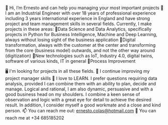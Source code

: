 👋 Hi, I’m Ernesto and can help you managing your most important projects 🎯
I am an Industrial Engineer with over 18 years of professional experience including 3 years international experience in England and have strong project and team management skills in several fields.
Currently, I make projects in these areas:
🔹Data Science and Data Analytics, specifically projects in Python for Business Intelligence, Machine and Deep Learning, always without losing sight of the business application
🔹Digital transformation, always with the customer at the center and transforming from the core (business model) outwards, and not the other way around (digitization)
🔹New technologies such as IoT, Industry 4.0, digital twins, software of various kinds, IT in general
🔹Process Improvement


🖥️ I'm looking for projects in all these fields.
🌱 I continue improving my project manager skills
💞️ I love to LEARN. I prefer questions requiring data analysis, provided I can combine them with an ability to plan, decide and manage. Logical and rational, I am also dynamic, persuasive and with a good business head on my shoulders. I combine a keen sense of observation and logic with a great eye for detail to achieve the desired result. In addition, I consider myself a good workmate and a close and kind person.
📫 You can reach me out: ernesto.colas@hotmail.com
📱  You can reach me at +34 685185202
